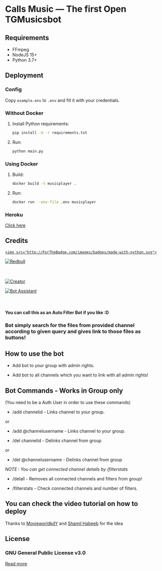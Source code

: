 # Calls Music — The first Open TGMusicsbot

## Requirements

- FFmpeg
- NodeJS 15+
- Python 3.7+

## Deployment

### Config

Copy `example.env` to `.env` and fill it with your credentials.

### Without Docker

1. Install Python requirements:
   ```bash
   pip install -U -r requirements.txt
   ```
2. Run:
   ```bash
   python main.py
   ```

### Using Docker

1. Build:
   ```bash
   docker build -t musicplayer .
   ```
2. Run:
   ```bash
   docker run --env-file .env musicplayer
   ```

### Heroku

[Click here](https://github.com/shamilhabeebnelli/tgmusicsbot)


## Credits

<p align="center">

  <a href="https://www.python.org">

    <img src="http://ForTheBadge.com/images/badges/made-with-python.svg">

  </a>

</p>



[![Redbull](https://img.shields.io/badge/Redbull-Support-orange?style=for-the-badge&logo=telegram)](https://telegram.dog/redbullfed)  

ㅤㅤㅤㅤㅤㅤㅤ  

[![Creator](https://img.shields.io/badge/ShamilHabeeb-red?style=flat&logo=telegram)](https://telegram.dog/shamilnelli)  

[![Bot Assistant](https://img.shields.io/badge/Shamil-BotAssistant-red?style=flat&logo=CodersRank)](https://t.me/shamilhelpbot)  

ㅤㅤㅤㅤㅤㅤㅤ  

#### You can call this as an Auto Filter Bot if you like :D

### Bot simply search for the files from provided channel according to given query and gives link to those files as buttons!

## How to use the bot

* Add bot to your group with admin rights.

* Add bot to all channels which you want to link with all admin rights!

## Bot Commands - Works in Group only

(You need to be a Auth User in order to use these commands)

* /add channelid  -  Links channel to your group.

or

* /add @channelusername - Links channel to your group.

 </i>

* /del channelid  -  Delinks channel from group

or

* /del @channelusername  -  Delinks channel from group

<i>NOTE : You can get connected channel details by /filterstats </i>

* /delall  -  Removes all connected channels and filters from group!

* /filterstats  -  Check connected channels and number of filters.

## You can check the video tutorial on how to deploy

Thanks to [MovieworldkdY](https://telegram.dog/movieworldkdy) and [Shamil Habeeb](https://telegram.dog/Shamilnelli) for the idea

## License

### GNU General Public License v3.0
[Read more](http://www.gnu.org/licenses/#GPL)
